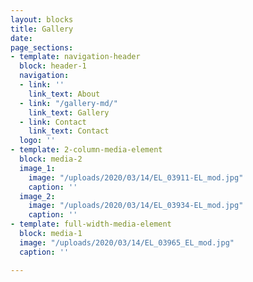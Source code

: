 ```yaml
---
layout: blocks
title: Gallery
date: 
page_sections:
- template: navigation-header
  block: header-1
  navigation:
  - link: ''
    link_text: About
  - link: "/gallery-md/"
    link_text: Gallery
  - link: Contact
    link_text: Contact
  logo: ''
- template: 2-column-media-element
  block: media-2
  image_1:
    image: "/uploads/2020/03/14/EL_03911-EL_mod.jpg"
    caption: ''
  image_2:
    image: "/uploads/2020/03/14/EL_03934-EL_mod.jpg"
    caption: ''
- template: full-width-media-element
  block: media-1
  image: "/uploads/2020/03/14/EL_03965_EL_mod.jpg"
  caption: ''

---
```

